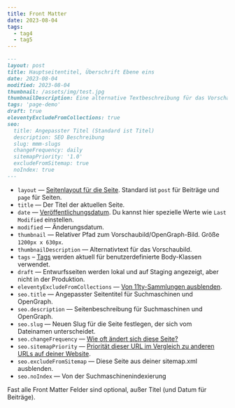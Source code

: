 ```yaml
---
title: Front Matter
date: 2023-08-04
tags:
  - tag4
  - tag5
---
```


```markdown
---
layout: post
title: Hauptseitentitel, Überschrift Ebene eins
date: 2023-08-04
modified: 2023-08-04
thumbnail: /assets/img/test.jpg
thumbnailDescription: Eine alternative Textbeschreibung für das Vorschaubild
tags: 'page-demo'
draft: true
eleventyExcludeFromCollections: true
seo:
  title: Angepasster Titel (Standard ist Titel)
  description: SEO Beschreibung
  slug: mmm-slugs
  changeFrequency: daily
  sitemapPriority: '1.0'
  excludeFromSitemap: true
  noIndex: true
---
```

* `layout` — [Seitenlayout für die Seite](https://www.11ty.dev/docs/layouts/). Standard ist `post` für Beiträge und `page` für Seiten.
* `title` — Der Titel der aktuellen Seite.
* `date` — [Veröffentlichungsdatum](https://www.11ty.dev/docs/dates/). Du kannst hier spezielle Werte wie `Last Modified` einstellen.
* `modified` — Änderungsdatum.
* `thumbnail` — Relativer Pfad zum Vorschaubild/OpenGraph-Bild. Größe `1200px x 630px`.
* `thumbnailDescription` — Alternativtext für das Vorschaubild.
* `tags` – [Tags](https://www.11ty.dev/docs/collections/#add-to-a-collection-using-tags) werden aktuell für benutzerdefinierte Body-Klassen verwendet.
* `draft` — Entwurfsseiten werden lokal und auf Staging angezeigt, aber nicht in der Produktion.
* `eleventyExcludeFromCollections` — [Von 11ty-Sammlungen ausblenden](https://www.11ty.dev/docs/collections/#how-to-exclude-content-from-collections).
* `seo.title` — Angepasster Seitentitel für Suchmaschinen und OpenGraph.
* `seo.description` — Seitenbeschreibung für Suchmaschinen und OpenGraph.
* `seo.slug` — Neuen Slug für die Seite festlegen, der sich vom Dateinamen unterscheidet.
* `seo.changeFrequency` — [Wie oft ändert sich diese Seite?](https://www.sitemaps.org/protocol.html#changefreqdef)
* `seo.sitemapPriority` — [Priorität dieser URL im Vergleich zu anderen URLs auf deiner Website](https://www.sitemaps.org/protocol.html#prioritydef).
* `seo.excludeFromSitemap` — Diese Seite aus deiner sitemap.xml ausblenden.
* `seo.noIndex` — Von der Suchmaschinenindexierung

Fast alle Front Matter Felder sind optional, außer Titel (und Datum für Beiträge).